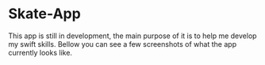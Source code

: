 # Skate-App
This app is still in development, the main purpose of it is to help me develop my swift skills.
Bellow you can see a few screenshots of what the app currently looks like.
